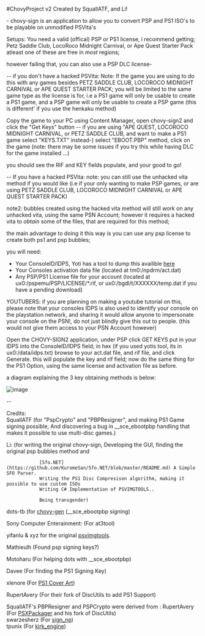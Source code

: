 #ChovyProject v2
Created by SquallATF, and Li! 

\- chovy-sign is an application to allow you to convert PSP and PS1 ISO's to be playable on unmodified PSVita's

Setups:
You need a valid (offical) PSP or PS1 license,
i recommend getting; Petz Saddle Club, LocoRoco Midnight Carnival, or Ape Quest Starter Pack
atleast one of these are free in *most* regions; 

however failing that, you can also use a PSP DLC license- 

-- if you don't have a hacked PSVita:
Note: If the game you are using to do this with any games besides PETZ SADDLE CLUB, LOCOROCO MIDNIGHT CARNIVAL or APE QUEST STARTER PACK; 
you will be limited to the same game type as the license is for,
i.e a PS1 game will only be usable to create a PS1 game,
and a PSP game will only be usable to create a PSP game
(this is different' if you use the henkaku method)

Copy the game to your PC using Content Manager,
open chovy-sign2 and click the "Get Keys" button
 -- if you are using "APE QUEST, LOCOROCO MIDNIGHT CARNIVAL, or PETZ SADDLE CLUB, and want to make a PS1 game select "KEYS.TXT" instead-)
select "EBOOT.PBP" method, click on the game
(note: there may be some issues if you try this while having DLC for the game installed ...)

you should see the RIF and KEY fields populate, and your good to go!

-- If you have a hacked PSVita:
note: you can still use the unhacked vita method if you would like 
(i.e if your only wanting to make PSP games, or are using PETZ SADDLE CLUB, LOCOROCO MIDNIGHT CARNIVAL or APE QUEST STARTER PACK)

note2: bubbles created using the hacked vita method will still *work* on any unhacked vita, 
using the same PSN Account; however it requires a hacked vita to *obtain* some of the files, 
that are required for this method;

the main advantage to doing it this way is you can use any psp license to create both ps1 and psp bubbles;

you will need: 
- Your ConsoleID/IDPS, Yoti has a tool to dump this availible [here](https://github.com/Yoti/psv_idpsdump/releases/)
- Your Consoles activation data file (located at tm0:/npdrm/act.dat)
- Any PSP/PS1 License file for your account (located at ux0:/pspemu/PSP/LICENSE/*.rif, or ux0:/bgdl/t/XXXXXX/temp.dat if you have a pending download)

YOUTUBERS: if you are planning on making a youtube tutorial on this, please note that your consoles IDPS is
also used to identify your console on the playstation network,
and sharing it would allow anyone to impersonate your console on the PSN!,
do not just blindly give this out to people.
(this would not give them access to your PSN Account however)

Open the CHOVY-SIGN2 application, under PSP click GET KEYS
put in your IDPS into the ConsoleID/IDPS field; in hex (if you used yotis tool, its in ux0:/data/idps.txt) 
browse to your act.dat file, and rif file, and click Generate.
this will populate the key and rif field; 
now do the same thing for the PS1 Option, using the same license and activation file as before.



a diagram explaining the 3 key obtaining methods is below:

![image](https://silica.codes/SilicaAndPina/chovy-sign/raw/branch/master/Methods.png)

-- 


Credits:    
SquallATF		(for "PspCrypto" and "PBPResigner", and making PS1 Game signing possible,
				And discovering a bug in \_\_sce_ebootpbp handling that makes it possible to use multi-disc games.)

Li:             (for writing the original chovy-sign, 
				Developing the GUI, finding the original psp bubbles method and
				
                [Sfo.NET](https://github.com/KuromeSan/Sfo.NET/blob/master/README.md) A Simple SFO Parser.             
				Writing the PS1 Disc Compresison algorithm, making it possible to use custom ISOs
				Writing C# Implementation of PSVIMGTOOLS..
				
				Being transgender)

				
dots-tb			(for [chovy-gen](https://github.com/dots-tb/chovy-gen) (\_\_sce_ebootpbp signing)         


Sony Computer Enterainment: (For at3tool)

yifanlu & xyz for the original [psvimgtools](https://github.com/yifanlu/psvimgtools). 

Mathieulh (Found psp signing keys?)            

Motoharu (For helping dots with \_\_sce_ebootpbp)                 

Davee (For finding the PS1 Signing Key)

xlenore (For [PS1 Cover Art](https://github.com/xlenore/psx-covers))              

RupertAvery (For their fork of DiscUtils to add PS1 Support)  


SquallATF's PBPResigner and PSPCrypto were derived from :
RupertAvery (For [PSXPackager](https://github.com/RupertAvery/PSXPackager) and his fork of DiscUtils)                  
swarzesherz (For [sign_np](https://github.com/swarzesherz/sign_np))             
tpunix (For [kirk_engine](https://github.com/tpunix/kirk_engine))             
	